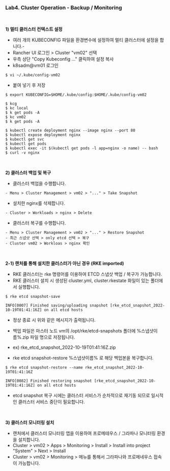 ### Lab4. Cluster Operation - Backup / Monitoring

&nbsp;

**1) 멀티 클러스터 컨텍스트 설정**

- 여러 개의 KUBECONFIG 파일을 환경변수에 설정하여 멀티 클러스터에 설정을 합니다.- 
- Rancher UI 로그인 > Cluster "vm02" 선택
- 우측 상단 "Copy Kubeconfig ..." 클릭하여 설정 복사
- k8sadm@vm01 로그인
~~~
$ vi ~/.kube/config-vm02
~~~
- 붙여 넣기 후 저장
~~~
$ export KUBECONFIG=$HOME/.kube/config:$HOME/.kube/config-vm02

$ kcg
$ kc local
$ k get pods -A
$ kc vm02
$ k get pods -A

$ kubectl create deployment nginx --image nginx --port 80
$ kubectl expose deployment nginx
$ kubectl get svc
$ kubectl get pods
$ kubectl exec -it $(kubectl get pods -l app=nginx -o name) -- bash
$ curl -v nginx

~~~
&nbsp;

**2) 클러스터 백업 및 복구**

- 클러스터 백업을 수행합니다.

~~~
- Menu > Cluster Management > vm02 > "..." > Take Snapshot
~~~

- 설치한 nginx를 삭제합니다.

~~~
- Cluster > Workloads > nginx > Delete
~~~

- 클러스터 복구를 수행합니다.

~~~
- Menu > Cluster Management > vm02 > "..." > Restore Snapshot
- 최근 스냅샷 선택 > only etcd 선택 > 복구
- Cluster vm02 > Workloas > nginx 확인
~~~

&nbsp;

**2-1) 랜처를 통해 설치한 클러스터가 아닌 경우 (RKE imported)**

- RKE 클러스터는 rke 명령어를 이용하여 ETCD 스냅삿 백업 / 복구가 가능합니다.
- RKE 클러스터 설치 시 생성된 cluster.yml, cluster.rkestate 화일이 있는 폴더에서 실행합니다.

~~~
$ rke etcd snapshot-save 

INFO[0007] Finished saving/uploading snapshot [rke_etcd_snapshot_2022-10-19T01:41:16Z] on all etcd hosts
~~~

- 정상 종료 시 위와 같은 메시지가 출력됩니다.
- 백업 파일은 마스터 노드 vm의 /opt/rke/etcd-snapshots 폴더에 %스냅샷이름%.zip 파일 명으로 저장됩니다.
- ex) rke_etcd_snapshot_2022-10-19T01:41:16Z.zip

- rke etcd snapshot-restore %스냅샷이름% 로 해당 백업본을 복구합니다.

~~~
$ rke etcd snapshot-restore --name rke_etcd_snapshot_2022-10-19T01:41:16Z

INFO[0082] Finished restoring snapshot [rke_etcd_snapshot_2022-10-19T01:41:16Z] on all etcd hosts
~~~
- etcd snapshot 복구 시에는 클러스터 서비스가 순차적으로 재기동 되므로 일시적인 클러스터 서비스 중단이 필요합니다.

&nbsp;

**3) 클러스터 모니터링 설치**

- 랜처에서 클러스터 모니터링 앱을 이용하여 프로메테우스 / 그라파나 모니터링 환경을 설치합니다.
- Cluster > vm02 > Apps > Monitoring > Install > Install into project "System" > Next > Install
- Cluster > vm02 > Monitoring > 메뉴를 통해서 그라파나와 프로메네우스 접속이 가능합니다.


